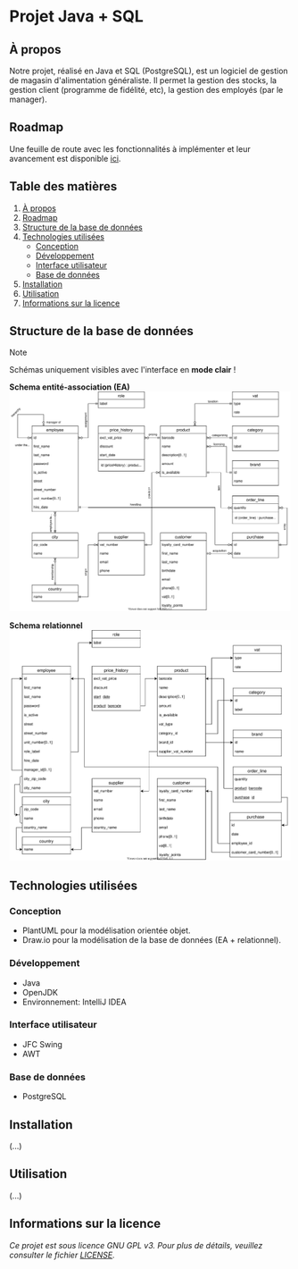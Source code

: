 # Projet Java + SQL

## À propos

Notre projet, réalisé en Java et SQL (PostgreSQL), est un logiciel de gestion de magasin d'alimentation généraliste.
Il permet la gestion des stocks, la gestion client (programme de fidélité, etc), la gestion des employés (par le manager).

## Roadmap

Une feuille de route avec les fonctionnalités à implémenter et leur avancement est disponible [ici](roadmap.md).

## Table des matières

1. [À propos](#à-propos)
2. [Roadmap](#roadmap)
3. [Structure de la base de données](#structure-de-la-base-de-données)
4. [Technologies utilisées](#technologies-utilisées)
   - [Conception](#conception)
   - [Développement](#développement)
   - [Interface utilisateur](#interface-utilisateur)
   - [Base de données](#base-de-données)
5. [Installation](#installation)
6. [Utilisation](#utilisation)
7. [Informations sur la licence](#informations-sur-la-licence)

## Structure de la base de données

> [!NOTE]
> Schémas uniquement visibles avec l'interface en **mode clair** !

**Schema entité-association (EA)**  
![Schema EA](docs/db_design/er_diagram.svg)

**Schema relationnel**  
![Schema relationnel](docs/db_design/relational_schema.svg)

## Technologies utilisées

### Conception

- PlantUML pour la modélisation orientée objet.
- Draw.io pour la modélisation de la base de données (EA + relationnel).

### Développement

- Java
- OpenJDK
- Environnement: IntelliJ IDEA

### Interface utilisateur

- JFC Swing
- AWT

### Base de données

- PostgreSQL

## Installation

(...)

## Utilisation

(...)

## Informations sur la licence

*Ce projet est sous licence GNU GPL v3. Pour plus de détails, veuillez consulter le fichier [LICENSE](LICENSE).*
